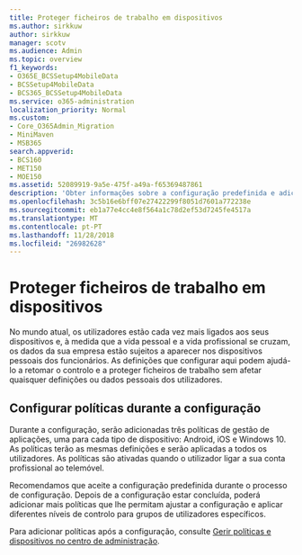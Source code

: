 ```yaml
---
title: Proteger ficheiros de trabalho em dispositivos
ms.author: sirkkuw
author: sirkkuw
manager: scotv
ms.audience: Admin
ms.topic: overview
f1_keywords:
- O365E_BCSSetup4MobileData
- BCSSetup4MobileData
- BCS365_BCSSetup4MobileData
ms.service: o365-administration
localization_priority: Normal
ms.custom:
- Core_O365Admin_Migration
- MiniMaven
- MSB365
search.appverid:
- BCS160
- MET150
- MOE150
ms.assetid: 52089919-9a5e-475f-a49a-f65369487861
description: 'Obter informações sobre a configuração predefinida e adicionar políticas de gestão de aplicações para proteger os dados da empresa em dispositivos móveis de pessoal dos utilizadores. '
ms.openlocfilehash: 3c5b16e6bff07e27422299f8051d7601a772238e
ms.sourcegitcommit: eb1a77e4cc4e8f564a1c78d2ef53d7245fe4517a
ms.translationtype: MT
ms.contentlocale: pt-PT
ms.lasthandoff: 11/28/2018
ms.locfileid: "26982628"
---
```

# <a name="protect-work-files-on-devices"></a>Proteger ficheiros de trabalho em dispositivos

No mundo atual, os utilizadores estão cada vez mais ligados aos seus dispositivos e, à medida que a vida pessoal e a vida profissional se cruzam, os dados da sua empresa estão sujeitos a aparecer nos dispositivos pessoais dos funcionários. As definições que configurar aqui podem ajudá-lo a retomar o controlo e a proteger ficheiros de trabalho sem afetar quaisquer definições ou dados pessoais dos utilizadores.
  
## <a name="configuring-policies-during-setup"></a>Configurar políticas durante a configuração

Durante a configuração, serão adicionadas três políticas de gestão de aplicações, uma para cada tipo de dispositivo: Android, iOS e Windows 10. As políticas terão as mesmas definições e serão aplicadas a todos os utilizadores. As políticas são ativadas quando o utilizador ligar a sua conta profissional ao telemóvel.
  
Recomendamos que aceite a configuração predefinida durante o processo de configuração. Depois de a configuração estar concluída, poderá adicionar mais políticas que lhe permitam ajustar a configuração e aplicar diferentes níveis de controlo para grupos de utilizadores específicos.
  
Para adicionar políticas após a configuração, consulte [Gerir políticas e dispositivos no centro de administração](manage.md).
  

